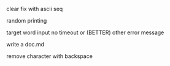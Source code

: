 clear fix with ascii seq

random printing

target word input no timeout or (BETTER) other error message

write a doc.md

remove character with backspace

